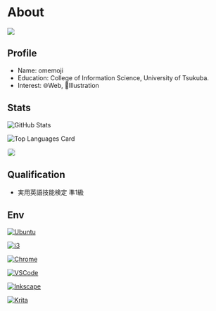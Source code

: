# About
![](https://user-images.githubusercontent.com/68148226/206836600-84cfacc6-c2d6-4946-82fe-db48d5838e19.png)
## Profile

- Name: omemoji
- Education: College of Information Science, University of Tsukuba.
- Interest: 🌐Web, 🎨Illustration

## Stats

![GitHub Stats](https://github-readme-stats.vercel.app/api?username=omemoji&show_icons=true)

![Top Languages Card](https://github-readme-stats.vercel.app/api/top-langs/?username=omemoji&layout=compact)

[<img src="https://grass-graph.appspot.com/images/omemoji.png" style="border-radius:4px; border-style:solid; border-width:1px ;border-color:#e3e3e3;">](https://github.com/omemoji)

## Qualification
- 実用英語技能検定 準1級
## Env

[![Ubuntu](https://img.shields.io/badge/OS-Ubuntu-E95420.svg?logo=ubuntu&logoColor=E95420&style=flat)](https://ubuntu.com/)

[![i3](https://img.shields.io/badge/DE-i3-7ca7c2.svg?&style=flat)](https://i3wm.org)

[![Chrome](https://img.shields.io/badge/Browser-Google%20Chrome-4285F4.svg?logo=googlechrome&logoColor=fff&style=flat)](https://www.google.com/intl/en_us/chrome/)

[![VSCode](https://img.shields.io/badge/Editor-Visual%20Studio%20Code-007ACC.svg?logo=visualstudiocode&logoColor=007ACC&style=flat)](https://code.visualstudio.com/)

[![Inkscape](https://img.shields.io/badge/Vector%20Graphics%20Editor-Inkscape-000.svg?logo=inkscape&logoColor=000&style=flat)](https://inkscape.org)

[![Krita](https://img.shields.io/badge/Paint%20Tool-Krita-ff1199.svg?logo=krita&logoColor=ff1199&style=flat)](https://krita.org)
